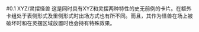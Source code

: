 #0.1        XYZ/灵摆怪兽
这是同时具有XYZ和灵摆两种特性的史无前例的卡片。在额外卡组处于表侧形式及里侧形式时出场方式也有所不同。而且，其作为怪兽在场上被破坏时和在灵摆区域放置时也会持有特殊效果。
